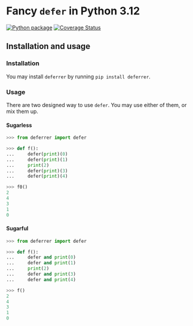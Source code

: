 # Fancy `defer` in Python 3.12

[![Python package](https://github.com/Azureblade3808/py-deferrer/actions/workflows/python-package.yml/badge.svg)](https://github.com/Azureblade3808/py-deferrer/actions/workflows/python-package.yml)
[![Coverage Status](https://coveralls.io/repos/github/Azureblade3808/py-deferrer/badge.svg)](https://coveralls.io/github/Azureblade3808/py-deferrer)

## Installation and usage

### Installation

You may install `deferrer` by running `pip install deferrer`.

### Usage

There are two designed way to use `defer`. You may use either of them, or mix them up.

#### Sugarless

```python
>>> from deferrer import defer

>>> def f():
...     defer(print)(0)
...     defer(print)(1)
...     print(2)
...     defer(print)(3)
...     defer(print)(4)

>>> f0()
2
4
3
1
0
```

#### Sugarful

```python
>>> from deferrer import defer

>>> def f():
...     defer and print(0)
...     defer and print(1)
...     print(2)
...     defer and print(3)
...     defer and print(4)

>>> f()
2
4
3
1
0
```
